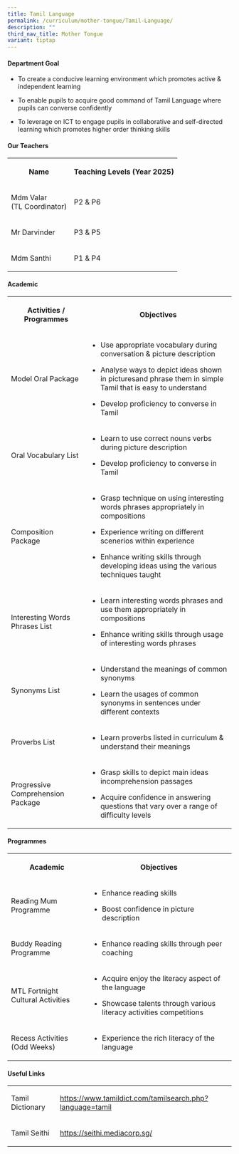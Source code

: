 ```yaml
---
title: Tamil Language
permalink: /curriculum/mother-tongue/Tamil-Language/
description: ""
third_nav_title: Mother Tongue
variant: tiptap
---
```

<h4>Department Goal</h4>
<ul data-tight="true" class="tight">
<li>
<p>To create a conducive learning environment which promotes active &amp;
independent learning</p>
</li>
<li>
<p>To enable pupils to acquire good command of Tamil Language where pupils
can converse confidently</p>
</li>
<li>
<p>To leverage on ICT to engage pupils in collaborative and self-directed
learning which promotes higher order thinking skills</p>
</li>
</ul>
<h4>Our Teachers</h4>
<table style="minWidth: 50px">
<colgroup>
<col>
<col>
</colgroup>
<tbody>
<tr>
<th rowspan="1" colspan="1">
<p>Name</p>
</th>
<th rowspan="1" colspan="1">
<p>Teaching Levels (Year 2025)</p>
</th>
</tr>
<tr>
<td rowspan="1" colspan="1">
<p>Mdm Valar
<br>(TL Coordinator)</p>
</td>
<td rowspan="1" colspan="1">
<p>P2 &amp; P6</p>
</td>
</tr>
<tr>
<td rowspan="1" colspan="1">
<p>Mr Darvinder</p>
</td>
<td rowspan="1" colspan="1">
<p>P3 &amp; P5</p>
</td>
</tr>
<tr>
<td rowspan="1" colspan="1">
<p>Mdm Santhi</p>
</td>
<td rowspan="1" colspan="1">
<p>P1 &amp; P4</p>
</td>
</tr>
</tbody>
</table>
<h4>Academic</h4>
<table style="minWidth: 50px">
<colgroup>
<col>
<col>
</colgroup>
<tbody>
<tr>
<th rowspan="1" colspan="1">
<p>Activities / Programmes</p>
</th>
<th rowspan="1" colspan="1">
<p>Objectives</p>
</th>
</tr>
<tr>
<td rowspan="1" colspan="1">
<p>Model Oral Package</p>
</td>
<td rowspan="1" colspan="1">
<ul data-tight="true" class="tight">
<li>
<p>Use appropriate vocabulary during conversation &amp; picture description</p>
</li>
<li>
<p>Analyse ways to depict ideas shown in picturesand phrase them in simple
Tamil that is easy to understand</p>
</li>
<li>
<p>Develop proficiency to converse in Tamil</p>
</li>
</ul>
</td>
</tr>
<tr>
<td rowspan="1" colspan="1">
<p>Oral Vocabulary List</p>
</td>
<td rowspan="1" colspan="1">
<ul data-tight="true" class="tight">
<li>
<p>Learn to use correct nouns verbs during picture description</p>
</li>
<li>
<p>Develop proficiency to converse in Tamil</p>
</li>
</ul>
</td>
</tr>
<tr>
<td rowspan="1" colspan="1">
<p>Composition Package</p>
</td>
<td rowspan="1" colspan="1">
<ul data-tight="true" class="tight">
<li>
<p>Grasp technique on using interesting words phrases appropriately in compositions</p>
</li>
<li>
<p>Experience writing on different scenerios within experience</p>
</li>
<li>
<p>Enhance writing skills through developing ideas using the various techniques
taught</p>
</li>
</ul>
</td>
</tr>
<tr>
<td rowspan="1" colspan="1">
<p>Interesting Words Phrases List</p>
</td>
<td rowspan="1" colspan="1">
<ul data-tight="true" class="tight">
<li>
<p>Learn interesting words phrases and use them appropriately in compositions</p>
</li>
<li>
<p>Enhance writing skills through usage of interesting words phrases</p>
</li>
</ul>
</td>
</tr>
<tr>
<td rowspan="1" colspan="1">
<p>Synonyms List</p>
</td>
<td rowspan="1" colspan="1">
<ul data-tight="true" class="tight">
<li>
<p>Understand the meanings of common synonyms</p>
</li>
<li>
<p>Learn the usages of common synonyms in sentences under different contexts</p>
</li>
</ul>
</td>
</tr>
<tr>
<td rowspan="1" colspan="1">
<p>Proverbs List</p>
</td>
<td rowspan="1" colspan="1">
<ul data-tight="true" class="tight">
<li>
<p>Learn proverbs listed in curriculum &amp; understand their meanings</p>
</li>
</ul>
</td>
</tr>
<tr>
<td rowspan="1" colspan="1">
<p>Progressive Comprehension Package</p>
</td>
<td rowspan="1" colspan="1">
<ul data-tight="true" class="tight">
<li>
<p>Grasp skills to depict main ideas incomprehension passages</p>
</li>
<li>
<p>Acquire confidence in answering questions that vary over a range of difficulty
levels</p>
</li>
</ul>
</td>
</tr>
</tbody>
</table>
<h4>Programmes</h4>
<table style="minWidth: 50px">
<colgroup>
<col>
<col>
</colgroup>
<tbody>
<tr>
<th rowspan="1" colspan="1">
<p>Academic</p>
</th>
<th rowspan="1" colspan="1">
<p>Objectives</p>
</th>
</tr>
<tr>
<td rowspan="1" colspan="1">
<p>Reading Mum Programme</p>
</td>
<td rowspan="1" colspan="1">
<ul data-tight="true" class="tight">
<li>
<p>Enhance reading skills</p>
</li>
<li>
<p>Boost confidence in picture description</p>
</li>
</ul>
</td>
</tr>
<tr>
<td rowspan="1" colspan="1">
<p>Buddy Reading Programme</p>
</td>
<td rowspan="1" colspan="1">
<ul data-tight="true" class="tight">
<li>
<p>Enhance reading skills through peer coaching</p>
</li>
</ul>
</td>
</tr>
<tr>
<td rowspan="1" colspan="1">
<p>MTL Fortnight Cultural Activities</p>
</td>
<td rowspan="1" colspan="1">
<ul data-tight="true" class="tight">
<li>
<p>Acquire enjoy the literacy aspect of the language</p>
</li>
<li>
<p>Showcase talents through various literacy activities competitions</p>
</li>
</ul>
</td>
</tr>
<tr>
<td rowspan="1" colspan="1">
<p>Recess Activities
<br>(Odd Weeks)</p>
</td>
<td rowspan="1" colspan="1">
<ul data-tight="true" class="tight">
<li>
<p>Experience the rich literacy of the language</p>
</li>
</ul>
</td>
</tr>
</tbody>
</table>
<h4>Useful Links</h4>
<table style="minWidth: 50px">
<colgroup>
<col>
<col>
</colgroup>
<tbody>
<tr>
<td rowspan="1" colspan="1">
<p>Tamil Dictionary</p>
</td>
<td rowspan="1" colspan="1">
<p><a href="https://www.tamildict.com/tamilsearch.php?language=tamil" rel="noopener nofollow" target="_blank">https://www.tamildict.com/tamilsearch.php?language=tamil</a>
</p>
</td>
</tr>
<tr>
<td rowspan="1" colspan="1">
<p>Tamil Seithi</p>
</td>
<td rowspan="1" colspan="1">
<p><a href="https://seithi.mediacorp.sg/" rel="noopener noreferrer nofollow" target="_blank">https://seithi.mediacorp.sg/</a>
</p>
</td>
</tr>
</tbody>
</table>
<p></p>